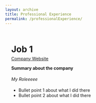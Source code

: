 ```yaml
---
layout: archive
title: Professional Experience
permalink: /professionalExperience/
---
```


<style>
    .page-content {
        margin: 20px;
        display: flex;
        flex-direction: column;
    }
</style>

<div class="page-content">
    <h1 style="margin-bottom: 5px;">Job 1</h1>
    <a href="https://www.company-website.com">Company Website</a>
    <p style="margin-bottom: 5px;"><strong>Summary about the company</strong> </p>
    <p style="margin-bottom: 5px;"><em>My Roleeeee</em></p>
    <ul style="margin-bottom: 5px;">
        <li>Bullet point 1 about what I did there</li>
        <li>Bullet point 2 about what I did there</li>
    </ul>
</div>
